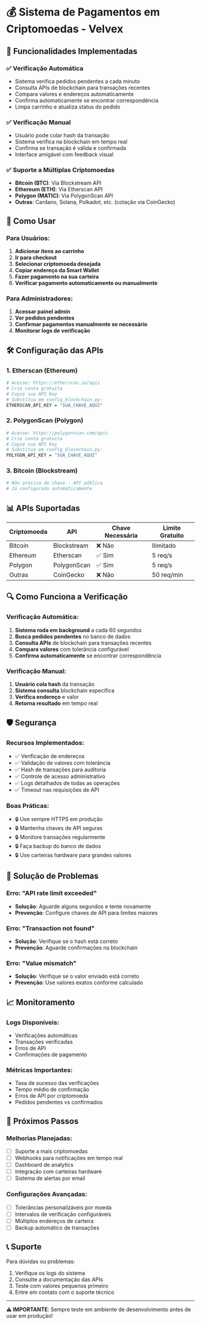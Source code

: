 # 💰 Sistema de Pagamentos em Criptomoedas - Velvex

## 🚀 Funcionalidades Implementadas

### ✅ Verificação Automática
- Sistema verifica pedidos pendentes a cada minuto
- Consulta APIs de blockchain para transações recentes
- Compara valores e endereços automaticamente
- Confirma automaticamente se encontrar correspondência
- Limpa carrinho e atualiza status do pedido

### ✅ Verificação Manual
- Usuário pode colar hash da transação
- Sistema verifica na blockchain em tempo real
- Confirma se transação é válida e confirmada
- Interface amigável com feedback visual

### ✅ Suporte a Múltiplas Criptomoedas
- **Bitcoin (BTC)**: Via Blockstream API
- **Ethereum (ETH)**: Via Etherscan API
- **Polygon (MATIC)**: Via PolygonScan API
- **Outras**: Cardano, Solana, Polkadot, etc. (cotação via CoinGecko)

## 🔧 Como Usar

### Para Usuários:
1. **Adicionar itens ao carrinho**
2. **Ir para checkout**
3. **Selecionar criptomoeda desejada**
4. **Copiar endereço da Smart Wallet**
5. **Fazer pagamento na sua carteira**
6. **Verificar pagamento automaticamente ou manualmente**

### Para Administradores:
1. **Acessar painel admin**
2. **Ver pedidos pendentes**
3. **Confirmar pagamentos manualmente se necessário**
4. **Monitorar logs de verificação**

## 🛠️ Configuração das APIs

### 1. Etherscan (Ethereum)
```bash
# Acesse: https://etherscan.io/apis
# Crie conta gratuita
# Copie sua API Key
# Substitua em config_blockchain.py:
ETHERSCAN_API_KEY = "SUA_CHAVE_AQUI"
```

### 2. PolygonScan (Polygon)
```bash
# Acesse: https://polygonscan.com/apis
# Crie conta gratuita
# Copie sua API Key
# Substitua em config_blockchain.py:
POLYGON_API_KEY = "SUA_CHAVE_AQUI"
```

### 3. Bitcoin (Blockstream)
```bash
# Não precisa de chave - API pública
# Já configurado automaticamente
```

## 📊 APIs Suportadas

| Criptomoeda | API | Chave Necessária | Limite Gratuito |
|-------------|-----|------------------|-----------------|
| Bitcoin | Blockstream | ❌ Não | Ilimitado |
| Ethereum | Etherscan | ✅ Sim | 5 req/s |
| Polygon | PolygonScan | ✅ Sim | 5 req/s |
| Outras | CoinGecko | ❌ Não | 50 req/min |

## 🔍 Como Funciona a Verificação

### Verificação Automática:
1. **Sistema roda em background** a cada 60 segundos
2. **Busca pedidos pendentes** no banco de dados
3. **Consulta APIs** de blockchain para transações recentes
4. **Compara valores** com tolerância configurável
5. **Confirma automaticamente** se encontrar correspondência

### Verificação Manual:
1. **Usuário cola hash** da transação
2. **Sistema consulta** blockchain específica
3. **Verifica endereço** e valor
4. **Retorna resultado** em tempo real

## 🛡️ Segurança

### Recursos Implementados:
- ✅ Verificação de endereços
- ✅ Validação de valores com tolerância
- ✅ Hash de transações para auditoria
- ✅ Controle de acesso administrativo
- ✅ Logs detalhados de todas as operações
- ✅ Timeout nas requisições de API

### Boas Práticas:
- 🔒 Use sempre HTTPS em produção
- 🔒 Mantenha chaves de API seguras
- 🔒 Monitore transações regularmente
- 🔒 Faça backup do banco de dados
- 🔒 Use carteiras hardware para grandes valores

## 🐛 Solução de Problemas

### Erro: "API rate limit exceeded"
- **Solução**: Aguarde alguns segundos e tente novamente
- **Prevenção**: Configure chaves de API para limites maiores

### Erro: "Transaction not found"
- **Solução**: Verifique se o hash está correto
- **Prevenção**: Aguarde confirmações na blockchain

### Erro: "Value mismatch"
- **Solução**: Verifique se o valor enviado está correto
- **Prevenção**: Use valores exatos conforme calculado

## 📈 Monitoramento

### Logs Disponíveis:
- Verificações automáticas
- Transações verificadas
- Erros de API
- Confirmações de pagamento

### Métricas Importantes:
- Taxa de sucesso das verificações
- Tempo médio de confirmação
- Erros de API por criptomoeda
- Pedidos pendentes vs confirmados

## 🎯 Próximos Passos

### Melhorias Planejadas:
- [ ] Suporte a mais criptomoedas
- [ ] Webhooks para notificações em tempo real
- [ ] Dashboard de analytics
- [ ] Integração com carteiras hardware
- [ ] Sistema de alertas por email

### Configurações Avançadas:
- [ ] Tolerâncias personalizáveis por moeda
- [ ] Intervalos de verificação configuráveis
- [ ] Múltiplos endereços de carteira
- [ ] Backup automático de transações

## 📞 Suporte

Para dúvidas ou problemas:
1. Verifique os logs do sistema
2. Consulte a documentação das APIs
3. Teste com valores pequenos primeiro
4. Entre em contato com o suporte técnico

---

**⚠️ IMPORTANTE**: Sempre teste em ambiente de desenvolvimento antes de usar em produção! 